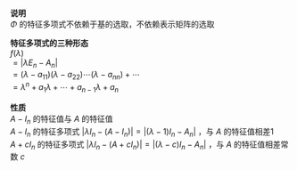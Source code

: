 **说明**    
 $\Phi$ 的特征多项式不依赖于基的选取，不依赖表示矩阵的选取    
    
**特征多项式的三种形态**    
 $f(\lambda)$     
 $=|\lambda E_n-A_n|$     
 $=(\lambda-a_{11})(\lambda-a_{22})\cdots(\lambda-a_{nn})+\cdots$     
 $=\lambda^n+a_1\lambda+\cdots+a_{n-1}\lambda+a_n$     
    
**性质**    
 $A-I_n$ 的特征值与 $A$ 的特征值    
 $A-I_n$ 的特征多项式 $|\lambda I_n-(A-I_n)|=|(\lambda-1)I_n-A_n|$ ，与 $A$ 的特征值相差1    
 $A+cI_n$ 的特征多项式 $|\lambda I_n-(A+cI_n)|=|(\lambda-c)I_n-A_n|$ ，与 $A$ 的特征值相差常数 $c$     
